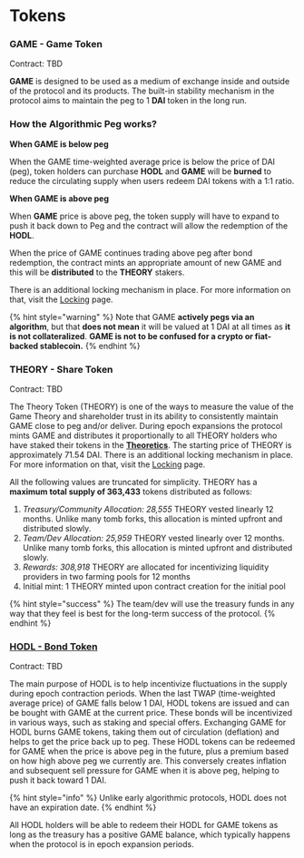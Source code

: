 # Tokens

### GAME - Game Token

Contract: TBD

**GAME** is designed to be used as a medium of exchange inside and outside of the protocol and its products. The built-in stability mechanism in the protocol aims to maintain the peg to 1 **DAI** token in the long run.

### **How the Algorithmic Peg works?**

**When GAME is below peg**

When the GAME time-weighted average price is below the price of DAI (peg), token holders can purchase **HODL** and **GAME** will be **burned** to reduce the circulating supply when users redeem DAI tokens with a 1:1 ratio.

**When GAME is above peg**

When **GAME** price is above peg, the token supply will have to expand to push it back down to Peg and the contract will allow the redemption of the **HODL**.

When the price of GAME continues trading above peg after bond redemption, the contract mints an appropriate amount of new GAME and this will be **distributed** to the **THEORY** stakers.

There is an additional locking mechanism in place. For more information on that, visit the [Locking](locking-and-fees.md) page.

{% hint style="warning" %}
Note that GAME **actively pegs via an algorithm**, but that **does not mean** it will be valued at 1 DAI at all times as **it is not collateralized**. **GAME is not to be confused for a crypto or fiat-backed stablecoin.**
{% endhint %}

### THEORY - Share Token

Contract: TBD

The Theory Token (THEORY) is one of the ways to measure the value of the Game Theory and shareholder trust in its ability to consistently maintain GAME close to peg and/or deliver. During epoch expansions the protocol mints GAME and distributes it proportionally to all THEORY holders who have staked their tokens in the [**Theoretics**](theoretics.md). The starting price of THEORY is approximately 71.54 DAI. There is an additional locking mechanism in place. For more information on that, visit the [Locking](locking-and-fees.md) page.

All the following values are truncated for simplicity. THEORY has a **maximum total supply of 363,433** tokens distributed as follows:

1. _Treasury/Community Allocation: 28,555_ THEORY vested linearly 12 months. Unlike many tomb forks, this allocation is minted upfront and distributed slowly.
2. _Team/Dev Allocation: 25,959_ THEORY vested linearly over 12 months. Unlike many tomb forks, this allocation is minted upfront and distributed slowly.
3. _Rewards: 308,918_ THEORY are allocated for incentivizing liquidity providers in two farming pools for 12 months
4. Initial mint: 1 THEORY minted upon contract creation for the initial pool

{% hint style="success" %}
The team/dev will use the treasury funds in any way that they feel is best for the long-term success of the protocol.
{% endhint %}

### [HODL - Bond Token](bonds-mechanism.md)

Contract: TBD

The main purpose of HODL is to help incentivize fluctuations in the supply during epoch contraction periods. When the last TWAP (time-weighted average price) of GAME falls below 1 DAI, HODL tokens are issued and can be bought with GAME at the current price. These bonds will be incentivized in various ways, such as staking and special offers. Exchanging GAME for HODL burns GAME tokens, taking them out of circulation (deflation) and helps to get the price back up to peg. These HODL tokens can be redeemed for GAME when the price is above peg in the future, plus a premium based on how high above peg we currently are. This conversely creates inflation and subsequent sell pressure for GAME when it is above peg, helping to push it back toward 1 DAI.

{% hint style="info" %}
Unlike early algorithmic protocols, HODL does not have an expiration date.
{% endhint %}

All HODL holders will be able to redeem their HODL for GAME tokens as long as the treasury has a positive GAME balance, which typically happens when the protocol is in epoch expansion periods.
